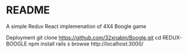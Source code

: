 # README

A simple Redux React implemenation of 4X4 Boogle game

Deployment
git clone https://github.com/32xnabin/Boogle.git
cd REDUX-BOOGLE
npm install
rails s
browse http://localhost:3000/
